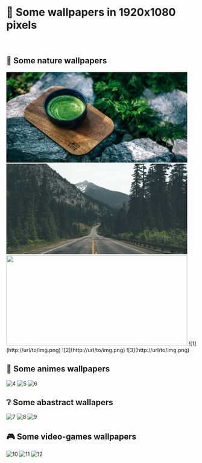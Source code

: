 # :art: Some wallpapers in 1920x1080 pixels 

<br />

## :leaves: Some nature wallpapers
<img src="./19.jpg" height="240" width="480">
<img src="./24.png" height="240" width="480">
<img src="./4.jpg" height="240" width="480">
![1](http://url/to/img.png)
![2](http://url/to/img.png)
![3](http://url/to/img.png)

## :sushi: Some animes wallpapers
![4](http://url/to/img.png)
![5](http://url/to/img.png)
![6](http://url/to/img.png)

## :grey_question: Some abastract wallapers 
![7](http://url/to/img.png)
![8](http://url/to/img.png)
![9](http://url/to/img.png)

## :video_game: Some video-games wallpapers
![10](http://url/to/img.png)
![11](http://url/to/img.png)
![12](http://url/to/img.png)
